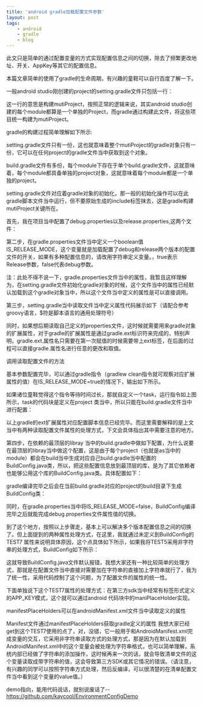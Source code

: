 ```yaml
---
title: 'android gradle加载配置文件参数'
layout: post
tags:
    - android 
    - gradle
    - blog
---
```

此文只是简单的通过配置变量的方式实现配置信息之间的切换，除去了频繁更改地址、开关、AppKey等其它的配置信息。
<!--more-->

本篇文章简单的使用了gradle的生命周期，有兴趣的童鞋可以自行百度了解一下。

一般android studio刚创建的project的setting.gradle文件只包括一行：  


这一行的意思是构建mutiProject，按照正常的逻辑来说，其实android studio创建的每个module都算是一个单独的Project，而gradle通过构建此文件，将这些项目统一构建为mutiProject。

gradle的构建过程简单理解如下所示:


setting.gradle文件只有一份，这也就意味着整个mutiProject的gradle对象只有一份，它可以在任何project的gradle文件当中获取到这个对象。

build.gradle文件有多份，每个module下存在于单个build.gradle文件，这就意味着，每个module都具备单独的project对象，这就意味着每个module都是一个单独的project。

setting.gradle文件对应着gradle对象的初始化，那一般的初始化操作可以在此gradle脚本文件当中运行，但不要原始生成的include标签抹去，这是gradle构建mutiProject关键所在。

首先，我在项目当中配置了debug.properties以及release.properties,这两个文件：


第二步，在gradle.properties文件当中定义一个boolean值IS_RELEASE_MODE，这个变量就是加载配置了debug和release两个版本的配置文件的开关，如果有多种配置信息的，请改用字符串定义变量。，true表示Release参数，false代表debug参数。


注：此处不得不说一下，gradle.properties文件当中的属性，我暂且这样理解为，在setting.gradle文件初始化gradle对象的时候，这个文件当中的属性已经默认加载到这个gradle对象当中，所以这个文件当中定义的属性是可以直接调用。

第三步，setting.gradle当中读取文件当中定义属性代码展示如下（请配合参考groovy语言，$符是脚本语言的通用处理符号）


同时，如果想后期读取自己定义的properties文件，这时候就需要用来gradle对象的扩展属性，对于gradle的扩展属性是通过gradle.ext标识符来完成的，特别声明，gradle.ext.属性名只需要在第一次赋值的时候需要带上ext标签，在后面的过程可以直接gradle.属性名进行任意的更改和取值。


调用读取配置文件的方法


基本参数配置完毕，可以通过gradle指令（gradlew clean指令就可观察对应扩展属性的值）在IS_RELEASE_MODE=true的情况下，输出如下所示。


如果诸位童鞋觉得这个指令等待时间过长，那就自定义一个task，运行指令如上图所示，task的代码块是定义在project 类当中，所以只能在build.gradle文件当中进行配置：


以上gradle的ext扩展属性对应配置脚本信息已经完毕。而这里需要解释的是上文当中有两种读取配置文件属性的处理方式，下文会具体指出其中需要注意的地方。

第四步，在依赖的最顶层的libray 当中的build.gradle中做如下配置，为什么说要在最顶层的libray当中做这个配置，这是由于每个project（也就是as当中的module）都会在build当中生成对应自己build.gradle当中配置的BuildConfig.java类，所以，把这些配置信息放到最顶层的库，是为了其它依赖者也能够公用这个库的BuildConfig.java类。具体配置如下：


gradle编译完毕之后会在当前build.gradle对应的project的build目录下生成BuildConfig类：


同时，在gradle.properties当中将IS_RELEASE_MODE=false，BuildConfig编译完毕之后就能完成debug.properties文件属性值的切换。


到了这个地方，按照以上步骤走，基本上可以解决多个版本配置信息之间的切换了。但上面提到的两种属性处理方式，在这里，我就通过未定义到BuildConfig的TEST7 属性来说明具体原因，这个点具体如下所示，如果我将TEST5采用非字符串的处理方式，BuildConfig如下所示：


这就导致BuildConfig.java文件默认报错，我想大家还有一种比较简单的处理方式，那就是在配置文件当中直接对需要加在字符串的直接加上字符串就行了，我为了统一性，采用代码控制了这个问题，为了配置文件的属性的统一性。

下面单独说下这个TEST7属性的处理方式：在第三方sdk当中经常有<meta-data />标签形式定义的APP_KEY模式，这个就可以通过android 代码块中的maniPlaceHolder实现。


manifestPlaceHolders可以在androidManifest.xml文件当中读取定义的属性

Manifest文件通过manifestPlaceHolders获取gradle定义的属性
我想大家已经get到这个TEST7使用的点了，对，没错，它一般用于和AndroidManifest.xml完成变量的交互，它采用非字符串读取方式的处理方式，那是因为在默认加载到AndroidManifest.xml中的这个变量会被处理为字符串格式，也可以简单理解，系统内部已经做了字符串的添加操作，这时候再来一次的话，就会导致清单文件的这个变量读取成带字符串的值，这会导致第三方SDK或其它情况的错误。（请注意，有兴趣的同学可以按照字符串方式处理，然后反编译，可以很清楚的在清单配置文件当中看到这个变量的value值。）

demo指向，能用代码说话，就别说废话了--https://github.com/kaycool/EnvironmentConfigDemo
